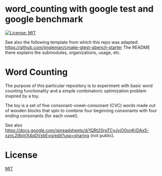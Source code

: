 
# word_counting with google test and google benchmark

[![License: MIT](https://img.shields.io/badge/License-MIT-blue.svg)](https://opensource.org/licenses/MIT)

See also the following template from which this repo was adapted:
https://github.com/jingleman/cmake-gtest-gbench-starter
The README there explains the submodules, organizations, usage, etc.


# Word Counting

The purpose of this particular repository is to experiment with basic word counting
functionality and a simple combinatoric optimization problem inspired by a toy.

The toy is a set of five consonant-vowel-consonant (CVC) words made out of wooden
blocks that spin to combine four beginning consonants with four ending consonants (for
each vowel).

See also https://docs.google.com/spreadsheets/d/1QRt20rpTCyJyiO0vnKrDAx5-xznL2l8qVX4qDVxbEyg/edit?usp=sharing (not public).


# License

[MIT](http://opensource.org/licenses/MIT)

